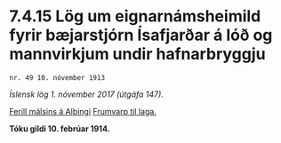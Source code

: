 # 7.4.15 Lög um eignarnámsheimild fyrir bæjarstjórn Ísafjarðar á lóð og mannvirkjum undir hafnarbryggju

`nr. 49 10. nóvember 1913`

_Íslensk lög 1. nóvember 2017 (útgáfa 147)._

[Ferill málsins á Alþingi](https://www.althingi.is/thingstorf/thingmalalistar-eftir-thingum/ferill/?ltg=24&mnr=65)
[Frumvarp til laga.](https://www.althingi.is/altext/24/s/pdf/0094.pdf)

**Tóku gildi 10. febrúar 1914.**

